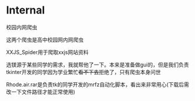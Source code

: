 # Internal
校园内网爬虫

这两个爬虫是高中校园网内网爬虫

XXJS_Spider用于爬取xxjs网站资料

选镁源于某些同学的需求，我就帮他了一下。本来是准备做gui的，但是我们负责tkinter开发的同学因为学业繁忙~~看不下去~~拒绝了，只有爬虫本身问世

Rhode.air.rar是负责tk的同学开发的mrfz自动化脚本，看出来非常用心(下载后需改一下文件路径才能正常使用)
